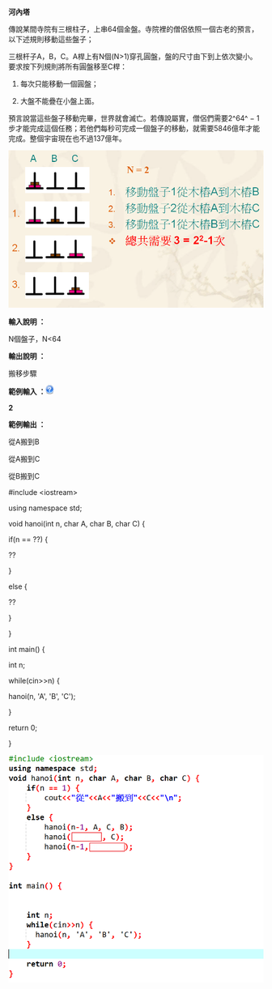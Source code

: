 ﻿**河內塔**

傳說某間寺院有三根柱子，上串64個金盤。寺院裡的僧侶依照一個古老的預言，以下述規則移動這些盤子；

三根杆子A，B，C。A桿上有N個(N\>1)穿孔圓盤，盤的尺寸由下到上依次變小。要求按下列規則將所有圓盤移至C桿：

1.  每次只能移動一個圓盤；

2.  大盤不能疊在小盤上面。

預言說當這些盤子移動完畢，世界就會滅亡。若傳說屬實，僧侶們需要2^64^ −
1步才能完成這個任務；若他們每秒可完成一個盤子的移動，就需要5846億年才能完成。整個宇宙現在也不過137億年。

![](./img/media/image1.png)

**輸入說明 ：**

N個盤子，N\<64

**輸出說明 ：**

搬移步驟

**範例輸入
：**![help](./img/media/image2.png)

**2**

**範例輸出 ：**

從A搬到B

從A搬到C

從B搬到C

\#include \<iostream\>

using namespace std;

void hanoi(int n, char A, char B, char C) {

if(n == ??) {

??

}

else {

??

}

}

int main() {

int n;

while(cin\>\>n) {

hanoi(n, \'A\', \'B\', \'C\');

}

return 0;

}

![](./img/media/image3.png)
